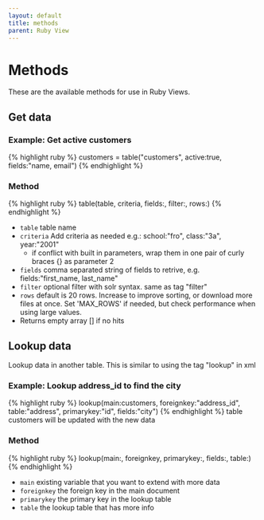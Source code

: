 ```yaml
---
layout: default
title: methods
parent: Ruby View
---
```

# Methods
These are the available methods for use in Ruby Views.

## Get data

### Example: Get active customers
{% highlight ruby %}
  customers = table("customers", active:true, fields:"name, email")
{% endhighlight %}

### Method
{% highlight ruby %}
  table(table, criteria, fields:, filter:, rows:)
{% endhighlight %}
- `table` table name
- `criteria` Add criteria as needed e.g.: school:"fro", class:"3a", year:"2001"
    - if conflict with built in parameters, wrap them in one pair of curly braces {} as parameter 2
- `fields` comma separated string of fields to retrive, e.g. fields:"first_name, last_name"
- `filter` optional filter with solr syntax. same as tag "filter"
- `rows` default is 20 rows. Increase to improve sorting, or download more files at once. Set 'MAX_ROWS' if needed, but check performance when using large values.
- Returns empty array [] if no hits

## Lookup data
Lookup data in another table. This is similar to using the tag "lookup" in xml

### Example: Lookup address_id to find the city
{% highlight ruby %}
  lookup(main:customers, foreignkey:"address_id", table:"address", primarykey:"id", fields:"city")
{% endhighlight %}
table customers will be updated with the new data

### Method
{% highlight ruby %}
  lookup(main:, foreignkey, primarykey:, fields:, table:)
{% endhighlight %}
- `main` existing variable that you want to extend with more data
- `foreignkey` the foreign key in the main document
- `primarykey` the primary key in the lookup table
- `table` the lookup table that has more info


